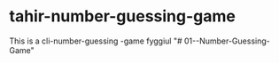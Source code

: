 # tahir-number-guessing-game
This is a cli-number-guessing -game
fyggiul
"# 01--Number-Guessing-Game" 
